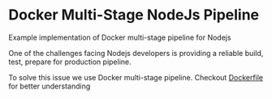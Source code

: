 # Docker Multi-Stage NodeJs Pipeline

Example implementation of Docker multi-stage pipeline for Nodejs

One of the challenges facing Nodejs developers is providing a reliable build, test, prepare for production pipeline.

To solve this issue we use Docker multi-stage pipeline. Checkout [Dockerfile](./Dockerfile) for better understanding
